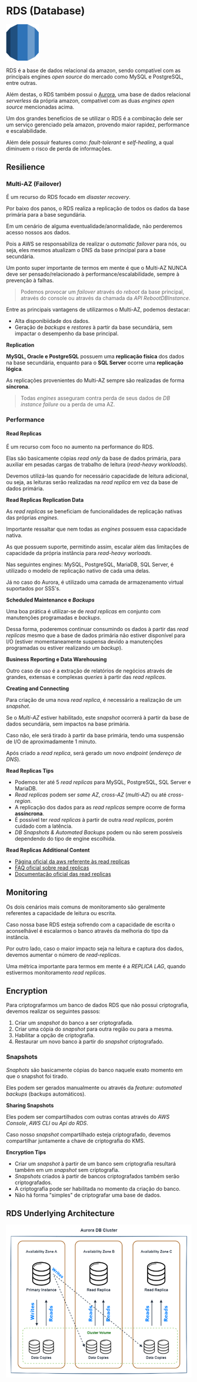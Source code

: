 # RDS (Database)

<img height=100px; alt="rds" src="../../../../images/rds.png" />

RDS é a base de dados relacional da amazon, sendo compatível com as principais engines *open source* do mercado como MySQL e PostgreSQL, entre outras.

Além destas, o RDS também possui o [Aurora](./rds-aurora.md#aurora), uma base de dados relacional *serverless* da própria amazon, compatível com as duas *engines open source* mencionadas acima.

Um dos grandes benefícios de se utilizar o RDS é a combinação dele ser um serviço gerenciado pela amazon, provendo maior rapidez, performance e escalabilidade.

Além dele possuir features como: *fault-tolerant* e *self-healing*, a qual diminuem o risco de perda de informações.

## Resilience

### Multi-AZ (Failover)

É um recurso do RDS focado em *disaster recovery*.

Por baixo dos panos, o RDS realiza a replicação de todos os dados da base primária para a base segundária.

Em um cenário de alguma eventualidade/anormalidade, não perderemos acesso nossos aos dados.

Pois a AWS se responsabiliza de realizar o *automatic failover* para nós, ou seja, eles mesmos atualizam o DNS da base principal para a base secundária.

Um ponto super importante de termos em mente é que o Multi-AZ NUNCA deve ser pensado/relacionado à performance/escalabilidade, sempre à prevenção à falhas.

> Podemos provocar um *failover* através do *reboot* da base principal, através do console ou através da chamada da *API RebootDBInstance*.

Entre as principais vantagens de utilizarmos o Multi-AZ, podemos destacar:

- Alta disponibiidade dos dados.
- Geração de *backups* e *restores* à partir da base secundária, sem impactar o desempenho da base principal.

**Replication**

**MySQL, Oracle e PostgreSQL** possuem uma **replicação física** dos dados na base secundária, enquanto para o **SQL Server** ocorre uma **replicação lógica**. 

As replicações provenientes do Multi-AZ sempre são realizadas de forma **síncrona**.

> Todas *engines* asseguram contra perda de seus dados de *DB instance failure* ou a perda de uma AZ.

### Performance

#### Read Replicas

É um recurso com foco no aumento na performance do RDS.

Elas são basicamente cópias *read only* da base de dados primária, para auxiliar em pesadas cargas de trabalho de leitura (*read-heavy workloads*).

Devemos utilizá-las quando for necessário capacidade de leitura adicional, ou seja, as leituras serão realizadas na *read replica* em vez da base de dados primária.

**Read Replicas Replication Data**

As *read replicas* se beneficiam de funcionalidades de replicação nativas das próprias *engines*.

Importante ressaltar que nem todas as *engines* possuem essa capacidade nativa.

As que possuem suporte, permitindo assim, escalar além das limitações de capacidade da própria instância para *read-heavy worloads*.

Nas seguintes engines: MySQL, PostgreSQL, MariaDB, SQL Server, é utilizado o modelo de replicação nativo de cada uma delas.

Já no caso do Aurora, é utilizado uma camada de armazenamento virtual suportados por SSS's.

**Scheduled Maintenance e *Backups***

Uma boa prática é utilizar-se de *read replicas* em conjunto com manutenções programadas e *backups*.

Dessa forma, poderemos continuar consumindo os dados à partir das *read replicas* mesmo que a base de dados primária não estiver disponível para I/O (estiver momentaneamente suspensa devido a manutenções programadas ou estiver realizando um *backup*).

**Business Reporting e Data Warehousing**

Outro caso de uso é a extração de relatórios de negócios através de grandes, extensas e complexas *queries* à partir das *read replicas*.

**Creating and Connecting**

Para criação de uma nova *read replica*, é necessário a realização de um *snapshot*.

Se o *Multi-AZ* estiver habilitado, este *snapshot* ocorrerá à partir da base de dados secundária, sem impactos na base primária.

Caso não, ele será tirado à partir da base primária, tendo uma suspensão de I/O de aproximadamente 1 minuto.

Após criado a *read replica*, será gerado um novo *endpoint* (*endereço de DNS*).

**Read Replicas Tips**

- Podemos ter até 5 *read replicas* para MySQL, PostgreSQL, SQL Server e MariaDB.
- *Read replicas* podem ser *same AZ*, *cross-AZ* (*multi-AZ*) ou até *cross-region*.
- A replicação dos dados para as *read replicas* sempre ocorre de forma **assíncrona**.
- É possível ter *read replicas* à partir de outra *read replicas*, porém cuidado com a latência.
- *DB Snapshots & Automated Backups* podem ou não serem possíveis dependendo do tipo de engine escolhida.

**Read Replicas Additional Content**

- [Página oficial da aws referente às read replicas](https://aws.amazon.com/pt/rds/features/read-replicas/)
- [FAQ oficial sobre read replicas](https://aws.amazon.com/pt/rds/faqs/#Read_Replicas)
- [Documentação oficial das read replicas](https://docs.aws.amazon.com/AmazonRDS/latest/UserGuide/USER_ReadRepl.html)

## Monitoring

Os dois cenários mais comuns de monitoramento são geralmente referentes a capacidade de leitura ou escrita.

Caso nossa base RDS esteja sofrendo com a capacidade de escrita o aconselhável é escalarmos o banco através da melhoria do tipo da instância.

Por outro lado, caso o maior impacto seja na leitura e captura dos dados, devemos aumentar o número de *read-replicas*.

Uma métrica importante para termos em mente é a *REPLICA LAG*, quando estivermos monitoramento *read replicas*.

## Encryption

Para criptografarmos um banco de dados RDS que não possui criptografia, devemos realizar os seguintes passos:

1. Criar um *snapshot* do banco a ser criptografada.
2. Criar uma cópia do *snapshot* para outra região ou para a mesma.
3. Habilitar a opção de criptografia.
4. Restaurar um novo banco à partir do *snapshot* criptografado.

### Snapshots

*Snaphots* são basicamente cópias do banco naquele exato momento em que o snapshot foi tirado.

Eles podem ser gerados manualmente ou através da *feature: automated backups* (backups automáticos).

**Sharing Snapshots**

Eles podem ser compartilhados com outras contas através do *AWS Console*, *AWS CLI* ou *Api do RDS*.

Caso nosso *snapshot* compartilhado esteja criptografado, devemos compartilhar juntamente a chave de criptografia do KMS.

**Encryption Tips**

- Criar um *snapshot* à partir de um banco sem criptografia resultará também em um *snapshot* sem criptografia.
- *Snapshots* criados à partir de bancos criptografados também serão criptografados.
- A criptografia pode ser habilitada no momento da criação do banco.
- Não há forma "simples" de criptografar uma base de dados.

## RDS Underlying Architecture

![rds-db-cluster-underlying-architecture](../../../../diagrams/rds-db-cluster-underlying-architecture.drawio.png)

